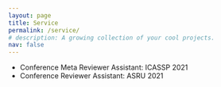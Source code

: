 ```yaml
---
layout: page
title: Service
permalink: /service/
# description: A growing collection of your cool projects.
nav: false
---
```


- Conference Meta Reviewer Assistant: ICASSP 2021
- Conference Reviewer Assistant: ASRU 2021
